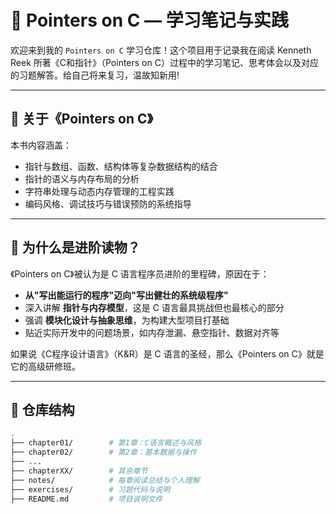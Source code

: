 # 📘 Pointers on C — 学习笔记与实践

欢迎来到我的 `Pointers on C` 学习仓库！这个项目用于记录我在阅读 Kenneth Reek 所著《C和指针》（Pointers on C）过程中的学习笔记、思考体会以及对应的习题解答。给自己将来复习，温故知新用!

---

## 📖 关于《Pointers on C》

本书内容涵盖：
- 指针与数组、函数、结构体等复杂数据结构的结合
- 指针的语义与内存布局的分析
- 字符串处理与动态内存管理的工程实践
- 编码风格、调试技巧与错误预防的系统指导

---

## 🚀 为什么是进阶读物？

《Pointers on C》被认为是 C 语言程序员进阶的里程碑，原因在于：

- **从"写出能运行的程序"迈向"写出健壮的系统级程序"**
- 深入讲解 **指针与内存模型**，这是 C 语言最具挑战但也最核心的部分
- 强调 **模块化设计与抽象思维**，为构建大型项目打基础
- 贴近实际开发中的问题场景，如内存泄漏、悬空指针、数据对齐等

如果说《C程序设计语言》（K&R）是 C 语言的圣经，那么《Pointers on C》就是它的高级研修班。

---

## 📂 仓库结构

```bash
.
├── chapter01/        # 第1章：C语言概述与风格
├── chapter02/        # 第2章：基本数据与操作
├── ...
├── chapterXX/        # 其余章节
├── notes/            # 每章阅读总结与个人理解
├── exercises/        # 习题代码与说明
├── README.md         # 项目说明文件

